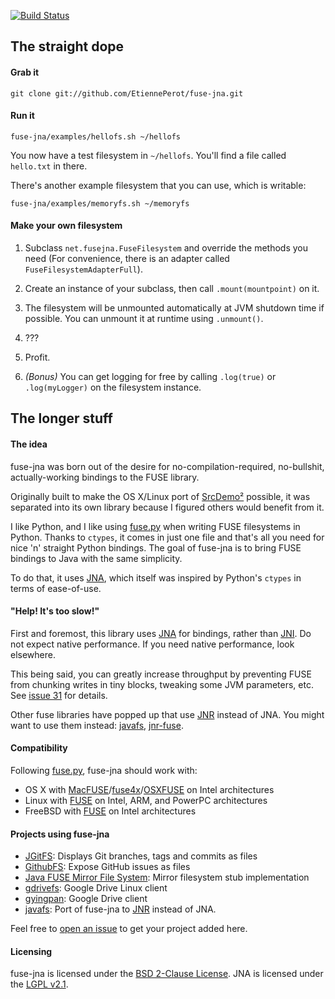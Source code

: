 [![Build Status](https://travis-ci.org/EtiennePerot/fuse-jna.png)](https://travis-ci.org/EtiennePerot/fuse-jna)

## The straight dope
#### Grab it

    git clone git://github.com/EtiennePerot/fuse-jna.git

#### Run it

    fuse-jna/examples/hellofs.sh ~/hellofs

You now have a test filesystem in `~/hellofs`.
You'll find a file called `hello.txt` in there.

There's another example filesystem that you can use, which is writable:

    fuse-jna/examples/memoryfs.sh ~/memoryfs

#### Make your own filesystem

1. Subclass `net.fusejna.FuseFilesystem` and override the methods you need (For convenience, there is an adapter called `FuseFilesystemAdapterFull`).

2. Create an instance of your subclass, then call `.mount(mountpoint)` on it.

3. The filesystem will be unmounted automatically at JVM shutdown time if possible. You can unmount it at runtime using `.unmount()`.

4. ???

5. Profit.

6. *(Bonus)* You can get logging for free by calling `.log(true)` or `.log(myLogger)` on the filesystem instance.

## The longer stuff
#### The idea
fuse-jna was born out of the desire for no-compilation-required, no-bullshit, actually-working bindings to the FUSE library.

Originally built to make the OS X/Linux port of [SrcDemo²] possible, it was separated into its own library because I figured others would benefit from it.

I like Python, and I like using [fuse.py] when writing FUSE filesystems in Python. Thanks to `ctypes`, it comes in just one file and that's all you need for nice 'n' straight Python bindings.
The goal of fuse-jna is to bring FUSE bindings to Java with the same simplicity.

To do that, it uses [JNA], which itself was inspired by Python's `ctypes` in terms of ease-of-use.

#### "Help! It's too slow!"

First and foremost, this library uses [JNA] for bindings, rather than [JNI]. Do not expect native performance. If you need native performance, look elsewhere.

This being said, you can greatly increase throughput by preventing FUSE from chunking writes in tiny blocks, tweaking some JVM parameters, etc. See [issue 31][Issue 31] for details.

Other fuse libraries have popped up that use [JNR] instead of JNA. You might want to use them instead: [javafs], [jnr-fuse].

#### Compatibility

Following [fuse.py], fuse-jna should work with:

* OS X with [MacFUSE]/[fuse4x]/[OSXFUSE] on Intel architectures
* Linux with [FUSE][Linux-Fuse] on Intel, ARM, and PowerPC architectures
* FreeBSD with [FUSE][FreeBSD-Fuse] on Intel architectures

#### Projects using fuse-jna

* [JGitFS](https://github.com/centic9/JGitFS): Displays Git branches, tags and commits as files
* [GithubFS](https://github.com/akiellor/githubfs): Expose GitHub issues as files
* [Java FUSE Mirror File System](https://github.com/Syed-Rahman-Mashwani/Java-FUSE-Mirror-File-System): Mirror filesystem stub implementation
* [gdrivefs](https://github.com/smacke/gdrivefs): Google Drive Linux client
* [gyingpan](https://github.com/tbutter/gyingpan): Google Drive client
* [javafs]: Port of fuse-jna to [JNR] instead of JNA.

Feel free to [open an issue](https://github.com/EtiennePerot/fuse-jna/issues/new) to get your project added here.

#### Licensing
fuse-jna is licensed under the [BSD 2-Clause License].
JNA is licensed under the [LGPL v2.1].

[SrcDemo²]: https://github.com/EtiennePerot/srcdemo2
[fuse.py]: http://code.google.com/p/fusepy/source/browse/trunk/fuse.py
[javafs]: https://github.com/puniverse/javafs
[jnr-fuse]: https://github.com/SerCeMan/jnr-fuse
[JNI]: https://en.wikipedia.org/wiki/Java_Native_Interface
[JNA]: https://github.com/twall/jna
[JNR]: https://github.com/jnr/jnr-ffi
[Issue 31]: https://github.com/EtiennePerot/fuse-jna/issues/31
[MacFUSE]: http://code.google.com/p/macfuse/
[fuse4x]: http://fuse4x.org/
[OSXFUSE]: http://osxfuse.github.com/
[Linux-FUSE]: http://fuse.sourceforge.net/
[FreeBSD-FUSE]: http://wiki.freebsd.org/FuseFilesystem
[BSD 2-Clause License]: http://www.opensource.org/licenses/bsd-license.php
[LGPL v2.1]: http://www.opensource.org/licenses/lgpl-2.1.php
